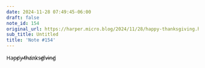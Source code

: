 ```yaml
---
date: 2024-11-28 07:49:45-06:00
draft: false
note_id: 154
original_url: https://harper.micro.blog/2024/11/28/happy-thanksgiving.html
sub_title: Untitled
title: 'Note #154'
---
```


H̵a̵p̵p̸y̴ ̶t̸h̶a̸n̷k̷s̶g̸i̸v̶i̶n̴g̸